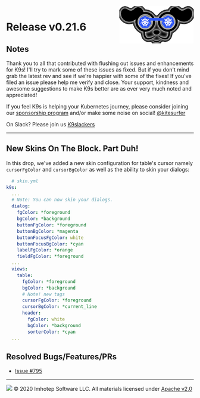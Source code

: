 <img src="https://raw.githubusercontent.com/derailed/k9s/master/assets/k9s_small.png" align="right" width="200" height="auto"/>

# Release v0.21.6

## Notes

Thank you to all that contributed with flushing out issues and enhancements for K9s! I'll try to mark some of these issues as fixed. But if you don't mind grab the latest rev and see if we're happier with some of the fixes! If you've filed an issue please help me verify and close. Your support, kindness and awesome suggestions to make K9s better are as ever very much noted and appreciated!

If you feel K9s is helping your Kubernetes journey, please consider joining our [sponsorship program](https://github.com/sponsors/derailed) and/or make some noise on social! [@kitesurfer](https://twitter.com/kitesurfer)

On Slack? Please join us [K9slackers](https://join.slack.com/t/k9sers/shared_invite/enQtOTA5MDEyNzI5MTU0LWQ1ZGI3MzliYzZhZWEyNzYxYzA3NjE0YTk1YmFmNzViZjIyNzhkZGI0MmJjYzhlNjdlMGJhYzE2ZGU1NjkyNTM)

---

## New Skins On The Block. Part Duh!

In this drop, we've added a new skin configuration for table's cursor namely `cursorFgColor` and `cursorBgColor` as well as the ability to skin your dialogs:

```yaml
  # skin.yml
k9s:
  ...
  # Note: You can now skin your dialogs.
  dialog:
    fgColor: *foreground
    bgColor: *background
    buttonFgColor: *foreground
    buttonBgColor: *magenta
    buttonFocusFgColor: white
    buttonFocusBgColor: *cyan
    labelFgColor: *orange
    fieldFgColor: *foreground
  ...
  views:
    table:
      fgColor: *foreground
      bgColor: *background
      # Note! new tags
      cursorFgColor: *foreground
      cursorBgColor: *current_line
      header:
        fgColor: white
        bgColor: *background
        sorterColor: *cyan
  ...
```

## Resolved Bugs/Features/PRs

* [Issue #795](https://github.com/kswapd/k9s/issues/795)

---

<img src="https://raw.githubusercontent.com/derailed/k9s/master/assets/imhotep_logo.png" width="32" height="auto"/> © 2020 Imhotep Software LLC. All materials licensed under [Apache v2.0](http://www.apache.org/licenses/LICENSE-2.0)
